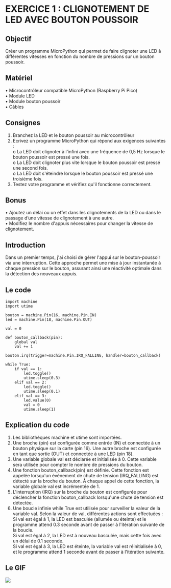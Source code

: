 # EXERCICE 1 : CLIGNOTEMENT DE LED AVEC BOUTON POUSSOIR 
## Objectif
Créer un programme MicroPython qui permet de faire clignoter une LED à différentes vitesses en 
fonction du nombre de pressions sur un bouton poussoir.
## Matériel
• Microcontrôleur compatible MicroPython (Raspberry Pi Pico)\
• Module LED\
• Module bouton poussoir\
• Câbles
## Consignes
1. Branchez la LED et le bouton poussoir au microcontrôleur 
2. Ecrivez un programme MicroPython qui répond aux exigences suivantes : \
o La LED doit clignoter à l’infini avec une fréquence de 0,5 Hz lorsque le bouton poussoir 
est pressé une fois.\
o La LED doit clignoter plus vite lorsque le bouton poussoir est pressé une second fois.\
o La LED doit s'éteindre lorsque le bouton poussoir est pressé une troisième fois.
3. Testez votre programme et vérifiez qu'il fonctionne correctement.
## Bonus
• Ajoutez un délai ou un effet dans les clignotements de la LED ou dans le passage d’une vitesse 
de clignotement à une autre.\
• Modifiez le nombre d'appuis nécessaires pour changer la vitesse de clignotement.
## Introduction
Dans un premier temps, j'ai choisi de gérer l'appui sur le bouton-poussoir via une interruption. Cette approche permet une mise à jour instantanée à chaque pression sur le bouton, assurant ainsi une réactivité optimale dans la détection des nouveaux appuis.
## Le code

```
import machine
import utime

bouton = machine.Pin(16, machine.Pin.IN)
led = machine.Pin(18, machine.Pin.OUT)

val = 0

def bouton_callback(pin):
    global val
    val += 1

bouton.irq(trigger=machine.Pin.IRQ_FALLING, handler=bouton_callback)

while True:
    if val == 1:
        led.toggle()
        utime.sleep(0.3)
    elif val == 2:
        led.toggle()
        utime.sleep(0.1)
    elif val == 3:
        led.value(0)
        val = 0
        utime.sleep(1)
```
## Explication du code
1. Les bibliothèques machine et utime sont importées.
2. Une broche (pin) est configurée comme entrée (IN) et connectée à un bouton physique sur la carte (pin 16). Une autre broche est configurée en tant que sortie (OUT) et connectée à une LED (pin 18).
3. Une variable globale val est déclarée et initialisée à 0. Cette variable sera utilisée pour compter le nombre de pressions du bouton.
4. Une fonction bouton_callback(pin) est définie. Cette fonction est appelée lorsqu'un événement de chute de tension (IRQ_FALLING) est détecté sur la broche du bouton. À chaque appel de cette fonction, la variable globale val est incrémentée de 1.
5. L'interruption (IRQ) sur la broche du bouton est configurée pour déclencher la fonction bouton_callback lorsqu'une chute de tension est détectée.
6. Une boucle infinie while True est utilisée pour surveiller la valeur de la variable val. Selon la valeur de val, différentes actions sont effectuées :
\
Si val est égal à 1, la LED est basculée (allumée ou éteinte) et le programme attend 0.3 seconde avant de passer à l'itération suivante de la boucle.
\
Si val est égal à 2, la LED est à nouveau basculée, mais cette fois avec un délai de 0.1 seconde.
\
Si val est égal à 3, la LED est éteinte, la variable val est réinitialisée à 0, et le programme attend 1 seconde avant de passer à l'itération suivante.
## Le GIF
![](https://github.com/hepl-decraye/smartcities/blob/main/gifled.gif)
